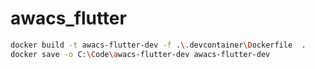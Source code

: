 # awacs_flutter

```bash
docker build -t awacs-flutter-dev -f .\.devcontainer\Dockerfile  .
docker save -o C:\Code\awacs-flutter-dev awacs-flutter-dev
```
